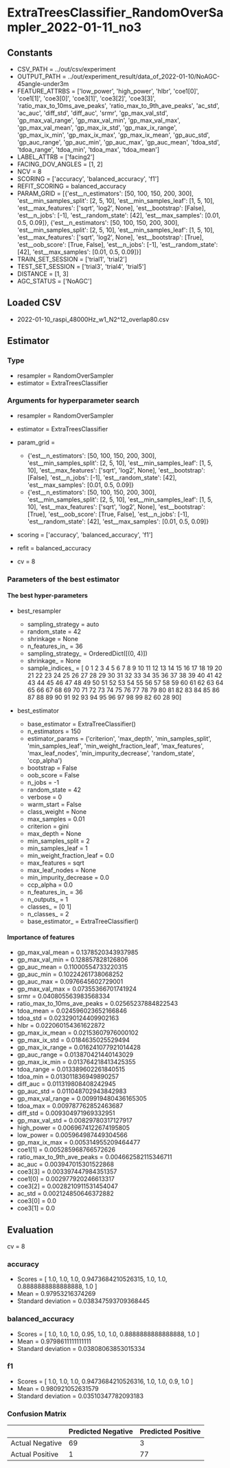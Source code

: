 # ExtraTreesClassifier_RandomOverSampler_2022-01-11_no3
## Constants
- CSV_PATH = ../out/csv/experiment
- OUTPUT_PATH = ../out/experiment_result/data_of_2022-01-10/NoAGC-45angle-under3m
- FEATURE_ATTRBS = ['low_power', 'high_power', 'hlbr', 'coe1[0]', 'coe1[1]', 'coe3[0]', 'coe3[1]', 'coe3[2]', 'coe3[3]', 'ratio_max_to_10ms_ave_peaks', 'ratio_max_to_9th_ave_peaks', 'ac_std', 'ac_auc', 'diff_std', 'diff_auc', 'srmr', 'gp_max_val_std', 'gp_max_val_range', 'gp_max_val_min', 'gp_max_val_max', 'gp_max_val_mean', 'gp_max_ix_std', 'gp_max_ix_range', 'gp_max_ix_min', 'gp_max_ix_max', 'gp_max_ix_mean', 'gp_auc_std', 'gp_auc_range', 'gp_auc_min', 'gp_auc_max', 'gp_auc_mean', 'tdoa_std', 'tdoa_range', 'tdoa_min', 'tdoa_max', 'tdoa_mean']
- LABEL_ATTRB = ['facing2']
- FACING_DOV_ANGLES = [1, 2]
- NCV = 8
- SCORING = ['accuracy', 'balanced_accuracy', 'f1']
- REFIT_SCORING = balanced_accuracy
- PARAM_GRID = [{'est__n_estimators': [50, 100, 150, 200, 300], 'est__min_samples_split': [2, 5, 10], 'est__min_samples_leaf': [1, 5, 10], 'est__max_features': ['sqrt', 'log2', None], 'est__bootstrap': [False], 'est__n_jobs': [-1], 'est__random_state': [42], 'est__max_samples': [0.01, 0.5, 0.09]}, {'est__n_estimators': [50, 100, 150, 200, 300], 'est__min_samples_split': [2, 5, 10], 'est__min_samples_leaf': [1, 5, 10], 'est__max_features': ['sqrt', 'log2', None], 'est__bootstrap': [True], 'est__oob_score': [True, False], 'est__n_jobs': [-1], 'est__random_state': [42], 'est__max_samples': [0.01, 0.5, 0.09]}]
- TRAIN_SET_SESSION = ['trial1', 'trial2']
- TEST_SET_SESSION = ['trial3', 'trial4', 'trial5']
- DISTANCE = [1, 3]
- AGC_STATUS = ['NoAGC']

## Loaded CSV
- 2022-01-10_raspi_48000Hz_w1_N2^12_overlap80.csv

## Estimator
### Type
- resampler = RandomOverSampler
- estimator = ExtraTreesClassifier

### Arguments for hyperparameter search
- resampler = RandomOverSampler
- estimator = ExtraTreesClassifier
- param_grid = 
	- {'est__n_estimators': [50, 100, 150, 200, 300], 'est__min_samples_split': [2, 5, 10], 'est__min_samples_leaf': [1, 5, 10], 'est__max_features': ['sqrt', 'log2', None], 'est__bootstrap': [False], 'est__n_jobs': [-1], 'est__random_state': [42], 'est__max_samples': [0.01, 0.5, 0.09]}
	- {'est__n_estimators': [50, 100, 150, 200, 300], 'est__min_samples_split': [2, 5, 10], 'est__min_samples_leaf': [1, 5, 10], 'est__max_features': ['sqrt', 'log2', None], 'est__bootstrap': [True], 'est__oob_score': [True, False], 'est__n_jobs': [-1], 'est__random_state': [42], 'est__max_samples': [0.01, 0.5, 0.09]}

- scoring = ['accuracy', 'balanced_accuracy', 'f1']
- refit = balanced_accuracy
- cv = 8

### Parameters of the best estimator
#### The best hyper-parameters
- best_resampler
	- sampling_strategy = auto
	- random_state = 42
	- shrinkage = None
	- n_features_in_ = 36
	- sampling_strategy_ = OrderedDict([(0, 4)])
	- shrinkage_ = None
	- sample_indices_ = [ 0  1  2  3  4  5  6  7  8  9 10 11 12 13 14 15 16 17 18 19 20 21 22 23
 24 25 26 27 28 29 30 31 32 33 34 35 36 37 38 39 40 41 42 43 44 45 46 47
 48 49 50 51 52 53 54 55 56 57 58 59 60 61 62 63 64 65 66 67 68 69 70 71
 72 73 74 75 76 77 78 79 80 81 82 83 84 85 86 87 88 89 90 91 92 93 94 95
 96 97 98 99 82 60 28 90]

- best_estimator
	- base_estimator = ExtraTreeClassifier()
	- n_estimators = 150
	- estimator_params = ('criterion', 'max_depth', 'min_samples_split', 'min_samples_leaf', 'min_weight_fraction_leaf', 'max_features', 'max_leaf_nodes', 'min_impurity_decrease', 'random_state', 'ccp_alpha')
	- bootstrap = False
	- oob_score = False
	- n_jobs = -1
	- random_state = 42
	- verbose = 0
	- warm_start = False
	- class_weight = None
	- max_samples = 0.01
	- criterion = gini
	- max_depth = None
	- min_samples_split = 2
	- min_samples_leaf = 1
	- min_weight_fraction_leaf = 0.0
	- max_features = sqrt
	- max_leaf_nodes = None
	- min_impurity_decrease = 0.0
	- ccp_alpha = 0.0
	- n_features_in_ = 36
	- n_outputs_ = 1
	- classes_ = [0 1]
	- n_classes_ = 2
	- base_estimator_ = ExtraTreeClassifier()

#### Importance of features
- gp_max_val_mean = 0.1378520343937985
- gp_max_val_min = 0.128857828126806
- gp_auc_mean = 0.11000554733220315
- gp_auc_min = 0.10224261738068252
- gp_auc_max = 0.0976645602729001
- gp_max_val_max = 0.07355366701741924
- srmr = 0.040805563983568334
- ratio_max_to_10ms_ave_peaks = 0.02565237884822543
- tdoa_mean = 0.024596023652166846
- tdoa_std = 0.023290124409902163
- hlbr = 0.022060154361622872
- gp_max_ix_mean = 0.02153607976000102
- gp_max_ix_std = 0.0184635025529494
- gp_max_ix_range = 0.016241077921014428
- gp_auc_range = 0.013870421440143029
- gp_max_ix_min = 0.013764218413425355
- tdoa_range = 0.013389602261840515
- tdoa_min = 0.013011836949890257
- diff_auc = 0.011319808408242945
- gp_auc_std = 0.011048702943842983
- gp_max_val_range = 0.009919480436165305
- tdoa_max = 0.009787762852463687
- diff_std = 0.009304971969332951
- gp_max_val_std = 0.00829780317127917
- high_power = 0.0069674122674195805
- low_power = 0.005964987449304566
- gp_max_ix_max = 0.005314955209464477
- coe1[1] = 0.005285968766572626
- ratio_max_to_9th_ave_peaks = 0.004662582115346711
- ac_auc = 0.003947015301522868
- coe3[3] = 0.003397447984351357
- coe1[0] = 0.002977920246613317
- coe3[2] = 0.0028210911531454047
- ac_std = 0.002124850646372882
- coe3[0] = 0.0
- coe3[1] = 0.0

## Evaluation
cv = 8
### accuracy
- Scores = [ 1.0, 1.0, 1.0, 0.9473684210526315, 1.0, 1.0, 0.8888888888888888, 1.0 ]
- Mean = 0.97953216374269
- Standard deviation = 0.038347593709368445

### balanced_accuracy
- Scores = [ 1.0, 1.0, 1.0, 0.95, 1.0, 1.0, 0.8888888888888888, 1.0 ]
- Mean = 0.9798611111111111
- Standard deviation = 0.03808063853015334

### f1
- Scores = [ 1.0, 1.0, 1.0, 0.9473684210526316, 1.0, 1.0, 0.9, 1.0 ]
- Mean = 0.980921052631579
- Standard deviation = 0.03510347782093183

### Confusion Matrix
|  | Predicted Negative | Predicted Positive |
| --- | --- | --- |
| Actual Negative | 69 | 3 |
| Actual Positive | 1 | 77 |

      